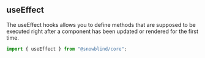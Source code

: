 ## useEffect
The useEffect hooks allows you to define methods that are supposed to be executed right after a component has been updated or rendered for the first time.

```js
import { useEffect } from "@snowblind/core";
```